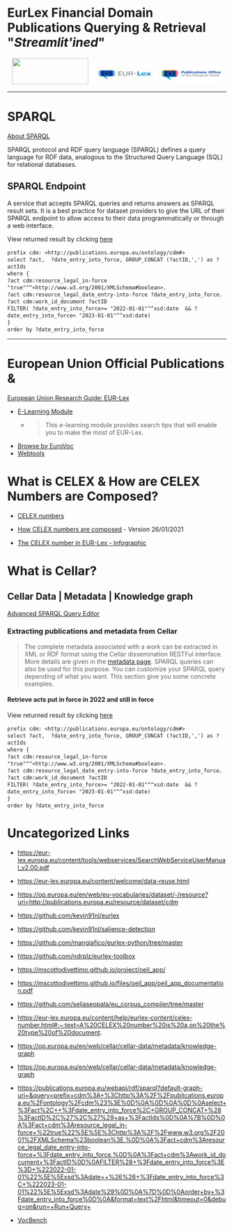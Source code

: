 # EurLex Financial Domain Publications Querying & Retrieval "*Streamlit'ined*"



[//]: # (<p  float="left">)
<p style="text-align:center">
<a href="https://eurlexappdemo-4rnhk0qylob.streamlit.app/"><img src="https://static.streamlit.io/badges/streamlit_badge_black_white.svg" width="175" height="60"/></a>
<a href="https://eur-lex.europa.eu/"><img src="docs\assets\images\EUR_Lex_logo_large_rounded_2.png" width="160" height="50"/></a>
<a href="https://op.europa.eu/"><img src="docs/assets/images/OP_EU.png" width="140" height="45"/></a>
</p>


---


# SPARQL

[About SPARQL](https://data.europa.eu/en/about/sparql)


SPARQL protocol and RDF query language (SPARQL) defines a query language for RDF data, analogous to the Structured Query Language (SQL) for relational databases.

## SPARQL Endpoint

A service that accepts SPARQL queries and returns answers as SPARQL result sets. It is a best practice for dataset providers to give the URL of their SPARQL endpoint to allow access to their data programmatically or through a web interface.




View returned result by clicking [here](https://publications.europa.eu/webapi/rdf/sparql?default-graph-uri=&query=prefix+cdm%3A+%3Chttp%3A%2F%2Fpublications.europa.eu%2Fontology%2Fcdm%23%3E%0D%0A%0D%0A%0D%0Aselect+%3Fact%2C++%3Fdate_entry_into_force%2C+GROUP_CONCAT+%28%3FactID%2C%27%2C%27%29+as+%3FactIds%0D%0A%7B%0D%0A%3Fact+cdm%3Aresource_legal_in-force+%22true%22%5E%5E%3Chttp%3A%2F%2Fwww.w3.org%2F2001%2FXMLSchema%23boolean%3E.%0D%0A%3Fact+cdm%3Aresource_legal_date_entry-into-force+%3Fdate_entry_into_force.%0D%0A%3Fact+cdm%3Awork_id_document+%3FactID%0D%0AFILTER%28+%3Fdate_entry_into_force%3E%3D+%222022-01-01%22%5E%5Exsd%3Adate++%26%26+%3Fdate_entry_into_force%3C+%222023-01-01%22%5E%5Exsd%3Adate%29%0D%0A%7D%0D%0Aorder+by+%3Fdate_entry_into_force%0D%0A&format=text%2Fhtml&timeout=0&debug=on&run=+Run+Query+)
```sparksql
prefix cdm: <http://publications.europa.eu/ontology/cdm#>
select ?act,  ?date_entry_into_force, GROUP_CONCAT (?actID,',') as ?actIds
where {
?act cdm:resource_legal_in-force "true"^^<http://www.w3.org/2001/XMLSchema#boolean>.
?act cdm:resource_legal_date_entry-into-force ?date_entry_into_force.
?act cdm:work_id_document ?actID
FILTER( ?date_entry_into_force>= "2022-01-01"^^xsd:date  && ?date_entry_into_force< "2023-01-01"^^xsd:date)
}
order by ?date_entry_into_force
```

---


# European Union Official Publications & 

[European Union Research Guide: EUR-Lex
](https://libguides.law.umich.edu/c.php?g=863873&p=6233793)

- [E-Learning Module](https://eur-lex.europa.eu/e-learning/index.html)
  - > This e-learning module provides search tips that will enable you to make the most of EUR-Lex.
- [Browse by EuroVoc](https://eur-lex.europa.eu/browse/eurovoc.html)
- [Webtools](https://op.europa.eu/en/web/webtools/)

# What is CELEX & How are CELEX Numbers are Composed?

- [CELEX numbers](https://eur-lex.europa.eu/content/help/eurlex-content/celex-number.html#:~:text=A%20CELEX%20number%20has%20different,Water%20Framework%20Directive%20is%2032000L0060.)

- [How CELEX numbers are composed](https://eur-lex.europa.eu/content/tools/HowCelexNumbersAreComposed.pdf) - Version 26/01/2021

- [The CELEX number in EUR-Lex - Infographic](https://eur-lex.europa.eu/content/tools/eur-lex-celex-infographic-A3.pdf)

# What is Cellar?


## Cellar Data | Metadata | Knowledge graph

[Advanced SPARQL Query Editor](https://op.europa.eu/en/advanced-sparql-query-editor)

### Extracting publications and metadata from Cellar

> The complete metadata associated with a work can be extracted in XML or RDF format using the Cellar dissemination RESTFul interface. More details are given in the [metadata page](https://op.europa.eu/en/web/cellar/cellar-data/metadata). SPARQL queries can also be used for this purpose. You can customize your SPARQL query depending of what you want. This section give you some concrete examples.

#### Retrieve acts put in force in 2022 and still in force
View returned result by clicking [here](https://publications.europa.eu/webapi/rdf/sparql?default-graph-uri=&query=prefix+cdm%3A+%3Chttp%3A%2F%2Fpublications.europa.eu%2Fontology%2Fcdm%23%3E%0D%0A%0D%0A%0D%0Aselect+%3Fact%2C++%3Fdate_entry_into_force%2C+GROUP_CONCAT+%28%3FactID%2C%27%2C%27%29+as+%3FactIds%0D%0A%7B%0D%0A%3Fact+cdm%3Aresource_legal_in-force+%22true%22%5E%5E%3Chttp%3A%2F%2Fwww.w3.org%2F2001%2FXMLSchema%23boolean%3E.%0D%0A%3Fact+cdm%3Aresource_legal_date_entry-into-force+%3Fdate_entry_into_force.%0D%0A%3Fact+cdm%3Awork_id_document+%3FactID%0D%0AFILTER%28+%3Fdate_entry_into_force%3E%3D+%222022-01-01%22%5E%5Exsd%3Adate++%26%26+%3Fdate_entry_into_force%3C+%222023-01-01%22%5E%5Exsd%3Adate%29%0D%0A%7D%0D%0Aorder+by+%3Fdate_entry_into_force%0D%0A&format=text%2Fhtml&timeout=0&debug=on&run=+Run+Query+)
```sparksql
prefix cdm: <http://publications.europa.eu/ontology/cdm#>
select ?act,  ?date_entry_into_force, GROUP_CONCAT (?actID,',') as ?actIds
where {
?act cdm:resource_legal_in-force "true"^^<http://www.w3.org/2001/XMLSchema#boolean>.
?act cdm:resource_legal_date_entry-into-force ?date_entry_into_force.
?act cdm:work_id_document ?actID
FILTER( ?date_entry_into_force>= "2022-01-01"^^xsd:date  && ?date_entry_into_force< "2023-01-01"^^xsd:date)
}
order by ?date_entry_into_force
```

# Uncategorized Links

- https://eur-lex.europa.eu/content/tools/webservices/SearchWebServiceUserManual_v2.00.pdf
- https://eur-lex.europa.eu/content/welcome/data-reuse.html
- https://op.europa.eu/en/web/eu-vocabularies/dataset/-/resource?uri=http://publications.europa.eu/resource/dataset/cdm
- https://github.com/kevin91nl/eurlex
- https://github.com/kevin91nl/salience-detection
- https://github.com/mangiafico/eurlex-python/tree/master
- https://github.com/ndrplz/eurlex-toolbox
- https://mscottodivettimo.github.io/project/oeil_app/
- https://mscottodivettimo.github.io/files/oeil_app/oeil_app_documentation.pdf
- https://github.com/seljaseppala/eu_corpus_compiler/tree/master

- https://eur-lex.europa.eu/content/help/eurlex-content/celex-number.html#:~:text=A%20CELEX%20number%20is%20a,on%20the%20type%20of%20document.

- https://op.europa.eu/en/web/cellar/cellar-data/metadata/knowledge-graph

- https://op.europa.eu/en/web/cellar/cellar-data/metadata/knowledge-graph
- https://publications.europa.eu/webapi/rdf/sparql?default-graph-uri=&query=prefix+cdm%3A+%3Chttp%3A%2F%2Fpublications.europa.eu%2Fontology%2Fcdm%23%3E%0D%0A%0D%0A%0D%0Aselect+%3Fact%2C++%3Fdate_entry_into_force%2C+GROUP_CONCAT+%28%3FactID%2C%27%2C%27%29+as+%3FactIds%0D%0A%7B%0D%0A%3Fact+cdm%3Aresource_legal_in-force+%22true%22%5E%5E%3Chttp%3A%2F%2Fwww.w3.org%2F2001%2FXMLSchema%23boolean%3E.%0D%0A%3Fact+cdm%3Aresource_legal_date_entry-into-force+%3Fdate_entry_into_force.%0D%0A%3Fact+cdm%3Awork_id_document+%3FactID%0D%0AFILTER%28+%3Fdate_entry_into_force%3E%3D+%222022-01-01%22%5E%5Exsd%3Adate++%26%26+%3Fdate_entry_into_force%3C+%222023-01-01%22%5E%5Exsd%3Adate%29%0D%0A%7D%0D%0Aorder+by+%3Fdate_entry_into_force%0D%0A&format=text%2Fhtml&timeout=0&debug=on&run=+Run+Query+
- [VocBench](https://vocbench.uniroma2.it/)

